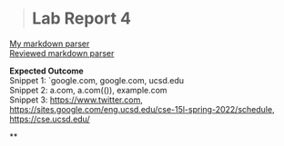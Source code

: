 > # Lab Report 4

 [My markdown parser](https://github.com/HongTLe/markdown-parser.git)  
 [Reviewed markdown parser](https://github.com/anhthony/markdown-parser.git)  
 
 **Expected Outcome**  
 Snippet 1: `google.com, google.com, ucsd.edu  
 Snippet 2: a.com, a.com(()), example.com  
 Snippet 3: https://www.twitter.com, https://sites.google.com/eng.ucsd.edu/cse-15l-spring-2022/schedule, https://cse.ucsd.edu/

 **